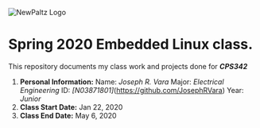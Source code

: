 ![NewPaltz Logo](/home/jrv/CPS342/images/newpaltzlogo.jpg)
# **Spring 2020 Embedded Linux class.**
This repository documents my class work and projects done for *__CPS342__*

1. **Personal Information:**
	Name: *Joseph R. Vara*
	Major: *Electrical Engineering*
	ID: *[N03871801]*(https://github.com/JosephRVara)
	Year: *Junior*
2. **Class Start Date:** Jan 22, 2020
3. **Class End Date:** May 6, 2020
